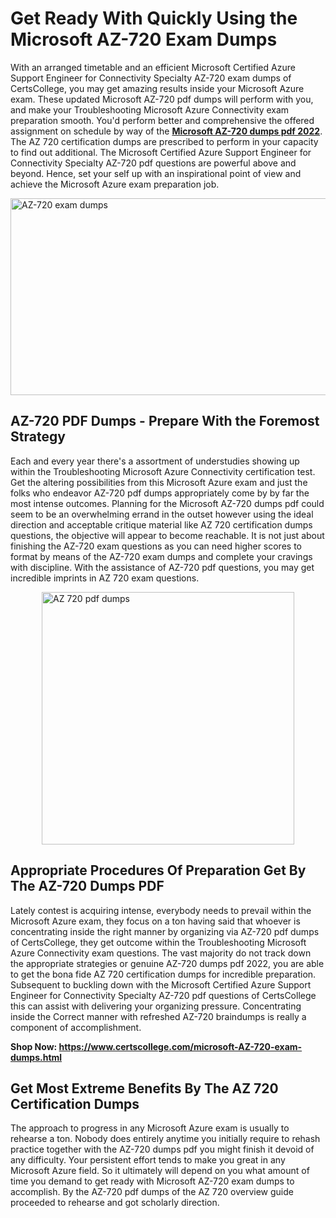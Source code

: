 <h1><strong>Get Ready With Quickly Using the Microsoft AZ-720 Exam Dumps&nbsp;</strong></h1>
<p><span style="font-weight: 400;">With an arranged timetable and an efficient Microsoft Certified Azure Support Engineer for Connectivity Specialty AZ-720 exam dumps of CertsCollege, you may get amazing results inside your Microsoft Azure exam. These updated Microsoft AZ-720 pdf dumps will perform with you, and make your Troubleshooting Microsoft Azure Connectivity exam preparation smooth. You'd perform better and comprehensive the offered assignment on schedule by way of the <strong><a href="https://www.certscollege.com/microsoft-AZ-720-exam-dumps.html">Microsoft AZ-720 dumps pdf 2022</a></strong>. The AZ 720 certification dumps are prescribed to perform in your capacity to find out additional. The Microsoft Certified Azure Support Engineer for Connectivity Specialty AZ-720 pdf questions are powerful above and beyond. Hence, set your self up with an inspirational point of view and achieve the Microsoft Azure exam preparation job.&nbsp;</span></p>
<p><span style="font-weight: 400;"><img style="display: block; margin-left: auto; margin-right: auto;" src="https://i.ibb.co/CPDK3ps/Yellow-and-Blue-Initiative-Blog-Banner.png" alt="AZ-720 exam dumps" width="559" height="315" /></span></p>
<h2><strong>AZ-720 PDF Dumps - Prepare With the Foremost Strategy</strong></h2>
<p><span style="font-weight: 400;">Each and every year there's a assortment of understudies showing up within the Troubleshooting Microsoft Azure Connectivity certification test. Get the altering possibilities from this Microsoft Azure exam and just the folks who endeavor AZ-720 pdf dumps appropriately come by by far the most intense outcomes. Planning for the Microsoft AZ-720 dumps pdf could seem to be an overwhelming errand in the outset however using the ideal direction and acceptable critique material like AZ 720 certification dumps questions, the objective will appear to become reachable. It is not just about finishing the AZ-720 exam questions as you can need higher scores to format by means of the AZ-720 exam dumps and complete your cravings with discipline. With the assistance of AZ-720 pdf questions, you may get incredible imprints in AZ 720 exam questions.</span></p>
<p><span style="font-weight: 400;"><a href="https://tinyurl.com/3vzektus"><img style="display: block; margin-left: auto; margin-right: auto;" src="https://i.ibb.co/9tMrhdY/Teacher-Appreciation-Invitation.png" alt="AZ 720 pdf dumps " width="404" height="404" /></a></span></p>
<h2><strong>Appropriate Procedures Of Preparation Get By The AZ-720 Dumps PDF</strong></h2>
<p><span style="font-weight: 400;">Lately contest is acquiring intense, everybody needs to prevail within the Microsoft Azure exam, they focus on a ton having said that whoever is concentrating inside the right manner by organizing via AZ-720 pdf dumps of CertsCollege, they get outcome within the Troubleshooting Microsoft Azure Connectivity exam questions. The vast majority do not track down the appropriate strategies or genuine AZ-720 dumps pdf 2022, you are able to get the bona fide AZ 720 certification dumps for incredible preparation. Subsequent to buckling down with the Microsoft Certified Azure Support Engineer for Connectivity Specialty AZ-720 pdf questions of CertsCollege this can assist with delivering your organizing pressure. Concentrating inside the Correct manner with refreshed AZ-720 braindumps is really a component of accomplishment.</span></p>
<p><span style="font-weight: 400;"><strong>Shop Now: <a href="https://www.certscollege.com/microsoft-AZ-720-exam-dumps.html">https://www.certscollege.com/microsoft-AZ-720-exam-dumps.html</a></strong></span></p>
<h2><strong>Get Most Extreme Benefits By The AZ 720 Certification Dumps</strong></h2>
<p><span style="font-weight: 400;">The approach to progress in any Microsoft Azure exam is usually to rehearse a ton. Nobody does entirely anytime you initially require to rehash practice together with the AZ-720 dumps pdf you might finish it devoid of any difficulty. Your persistent effort tends to make you great in any Microsoft Azure field. So it ultimately will depend on you what amount of time you demand to get ready with Microsoft AZ-720 exam dumps to accomplish. By the AZ-720 pdf dumps of the AZ 720 overview guide proceeded to rehearse and got scholarly direction.</span></p>
